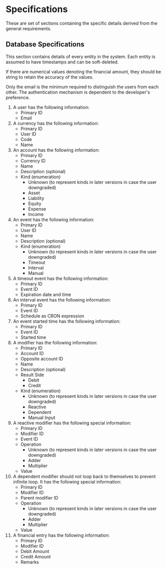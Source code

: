 # Specifications
These are set of sections containing the specific details derived from the general requirements.

## Database Specifications
This section contains details of every entity in the system. Each entity is assumed to have
timestamps and can be soft-deleted.

If there are numerical values denoting the financial amount, they should be string to retain the accuracy of the values.

Only the email is the minimum required to distinguish the users from each other. The authentication
mechanism is dependent to the developer's preference.

1. A user has the following information:
	- Primary ID
	- Email
2. A currency has the following information:
	- Primary ID
	- User ID
	- Code
	- Name
3. An account has the following information:
	- Primary ID
	- Currency ID
	- Name
	- Description (optional)
	- Kind (enumeration)
		- Unknown (to represent kinds in later versions in case the user downgraded)
		- Asset
		- Liability
		- Equity
		- Expense
		- Income
4. An event has the following information:
	- Primary ID
	- User ID
	- Name
	- Description (optional)
	- Kind (enumeration)
		- Unknown (to represent kinds in later versions in case the user downgraded)
		- Timeout
		- Interval
		- Manual
5. A timeout event has the following information:
	- Primary ID
	- Event ID
	- Expiration date and time
6. An interval event has the following information:
	- Primary ID
	- Event ID
	- Schedule as CRON expression
7. An event started time has the following information:
	- Primary ID
	- Event ID
	- Started time
8. A modifier has the following information:
	- Primary ID
	- Account ID
	- Opposite account ID
	- Name
	- Description (optional)
	- Result Side
		- Debit
		- Credit
	- Kind (enumeration)
		- Unknown (to represent kinds in later versions in case the user downgraded)
		- Reactive
		- Dependent
		- Manual Input
9. A reactive modifier has the following special information:
	- Primary ID
	- Modifier ID
	- Event ID
	- Operation
		- Unknown (to represent kinds in later versions in case the user downgraded)
		- Adder
		- Multiplier
	- Value
10. A dependent modifier should not loop back to themselves to prevent infinite loop. It has the following special information:
	- Primary ID
	- Modifier ID
	- Parent modifier ID
	- Operation
		- Unknown (to represent kinds in later versions in case the user downgraded)
		- Adder
		- Multiplier
	- Value
11. A financial entry has the following information:
	- Primary ID
	- Modifier ID
	- Debit Amount
	- Credit Amount
	- Remarks
